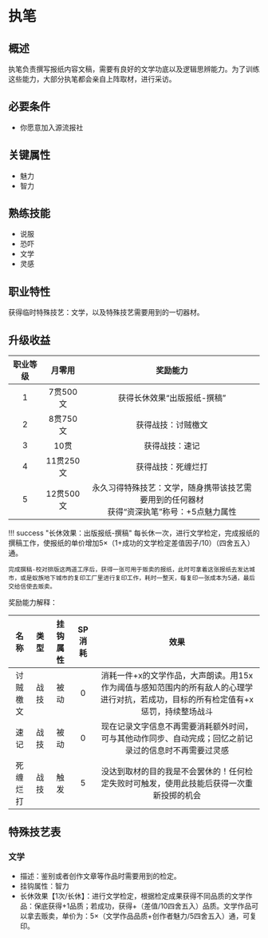 # 执笔

## 概述

执笔负责撰写报纸内容文稿，需要有良好的文学功底以及逻辑思辨能力。为了训练这些能力，大部分执笔都会亲自上阵取材，进行采访。

## 必要条件

* 你愿意加入源流报社

## 关键属性

* 魅力
* 智力

## 熟练技能

* 说服
* 恐吓
* 文学
* 灵感
  
## 职业特性

获得临时特殊技艺：文学，以及特殊技艺需要用到的一切器材。

## 升级收益

职业等级|月零用|奖励能力
:--:|:--:|:--:
1|7贯500文|获得长休效果“出版报纸-撰稿”
2|8贯750文|获得战技：讨贼檄文
3|10贯|获得战技：速记
4|11贯250文|获得战技：死缠烂打
5|12贯500文|永久习得特殊技艺：文学，随身携带该技艺需要用到的任何器材<br>获得“资深执笔”称号：+5点魅力属性

!!! success "长休效果：出版报纸-撰稿"
    每长休一次，进行文学检定，完成报纸的撰稿工作，使报纸的单价增加5×（1+成功的文学检定差值因子/10）（四舍五入）通。

    完成撰稿-校对排版这两道工序后，获得一张可用于贩卖的报纸，此时可拿着这张报纸去发达城市，或是蚁族地下城市的复印工厂里进行复印工作，耗时一整天，每复印一张成本为5通，最后交给信使去贩卖。

奖励能力解释：

名称|类型|挂钩属性|SP消耗|效果
:--:|:--:|:--:|:--:|:--:
讨贼檄文|战技|被动|0|消耗一件+x的文学作品，大声朗读。用15x作为阈值与感知范围内的所有敌人的心理学进行对抗，若成功，目标的所有检定值有+x惩罚，持续整场战斗
速记|战技|被动|0|现在记录文字信息不再需要消耗额外时间，可与其他动作同步、自动完成；回忆之前记录过的信息时不再需要过灵感
死缠烂打|战技|触发|5|没达到取材的目的我是不会罢休的！任何检定失败时可触发，使用此技能后获得一次重新投掷的机会

## 特殊技艺表

### 文学

* 描述：鉴别或者创作文章等作品时需要用到的检定。
* 挂钩属性：智力
* 长休效果【1次/长休】：进行文学检定，根据检定成果获得不同品质的文学作品：保底获得+1品质；若成功，获得+（差值/10四舍五入）品质。文学作品可以拿去贩卖，单价为：5×（文学作品品质+创作者魅力/5四舍五入）通，可复印。